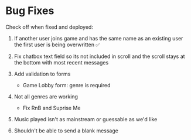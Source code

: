 # Bug Fixes

Check off when fixed and deployed:

1. If another user joins game and has the same name as an existing user the first user is being overwritten ✅
2. Fix chatbox text field so its not included in scroll and the scroll stays at the bottom with most recent messages
3. Add validation to forms

   - Game Lobby form: genre is required

4. Not all genres are working

   - Fix RnB and Suprise Me

5. Music played isn't as mainstream or guessable as we'd like

6. Shouldn't be able to send a blank message
